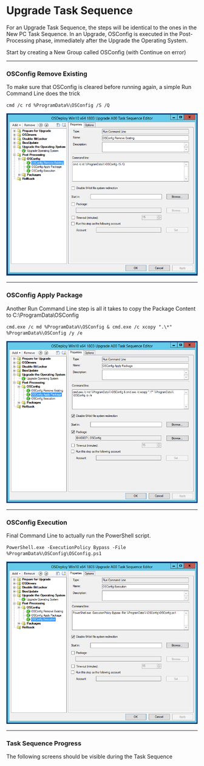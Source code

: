 # Upgrade Task Sequence

For an Upgrade Task Sequence, the steps will be identical to the ones in the New PC Task Sequence.  In an Upgrade, OSConfig is executed in the Post-Processing phase, immediately after the Upgrade the Operating System.

Start by creating a New Group called OSConfig \(with Continue on error\)

---

### OSConfig Remove Existing

To make sure that OSConfig is cleared before running again, a simple Run Command Line does the trick

```
cmd /c rd %ProgramData%\OSConfig /S /Q
```

![](/assets/2018-05-31_12-50-24.png)

---

### OSConfig Apply Package

Another Run Command Line step is all it takes to copy the Package Content to C:\ProgramData\OSConfig

```
cmd.exe /c md %ProgramData%\OSConfig & cmd.exe /c xcopy ".\*" %ProgramData%\OSConfig /y /e
```

![](/assets/2018-05-31_12-51-00.png)

---

### OSConfig Execution

Final Command Line to actually run the PowerShell script.

```
PowerShell.exe -ExecutionPolicy Bypass -File %ProgramData%\OSConfig\OSConfig.ps1
```

![](/assets/2018-05-31_12-51-41.png)

---

### Task Sequence Progress

The following screens should be visible during the Task Sequence

